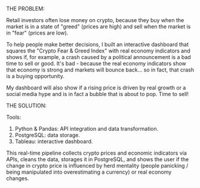THE PROBLEM:

Retail investors often lose money on crypto, because they buy when the market is in a state of "greed" (prices are high) and sell when the market is in "fear" (prices are low).

To help people make better decisions, I built an interactive dashboard that squares the "Crypto Fear & Greed Index" with real economy indicators and shows if, for example, a crash caused by a political announcement is a bad time to sell or good. It's bad - because the real economy indicators show that economy is strong and markets will bounce back... so in fact, that crash is a buying opportunity.

My dashboard will also show if a rising price is driven by real growth or a social media hype and is in fact a bubble that is about to pop. Time to sell!


THE SOLUTION:

Tools:
1) Python & Pandas: API integration and data transformation.
2) PostgreSQL: data storage.
3) Tableau: interactive dashboard.

This real-time pipeline collects crypto prices and economic indicators via APIs, cleans the data, storages it in PostgreSQL, and shows the user if the change in crypto price is influenced by herd mentality (people panicking / being manipulated into overestimating a currency) or real economy changes.
